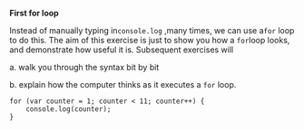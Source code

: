 **First for loop**

Instead of manually typing in`console.log` ,many times, we can use a`for` loop to do this. The aim of this exercise is just to show you how a `for`loop looks, and demonstrate how useful it is. Subsequent exercises will

a. walk you through the syntax bit by bit

b. explain how the computer thinks as it executes a `for` loop.



```
for (var counter = 1; counter < 11; counter++) {
	console.log(counter);
}
```



